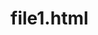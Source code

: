 # file1.html
<html>
  <head>
    <title>Form Validation</title>
    <script>
      function validateform(){
      var firstname=document.myform.fname.value;
      var lastname=document.myform.lname.value;
      var email=document.myform.email.value;
      
      if(firstname==null || firstname==""){
      alert("Name can't be blank");
      return false;
      }else if(lastname.length<6){
      alert("Last name must be 6 char long");
      return false;
      }
      }
      </script>
      <body>
      <form name="myform" method="post"action="abc.jsp" onsubmit="return validateform()">
      First name:<input type="text" name="fname"><br/>
      Last name:<input type="text" name="lname"><br/>
      Email address:<input type="text" name="email"><br/>
      Branch <select name="branch">
      <option>Computer Science
      <option>Information Technology
      </select>
      <input type="submit" value="register">
      </form>
      </body>
      
      
